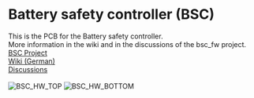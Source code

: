 # Battery safety controller (BSC)
This is the PCB for the Battery safety controller.<br>
More information in the wiki and in the discussions of the bsc_fw project.<br>
[BSC Project](https://github.com/shining-man/bsc_fw)<br>
[Wiki (German)](https://github.com/shining-man/bsc_fw/wiki)<br>
[Discussions](https://github.com/shining-man/bsc_fw/discussions)<br>
<br>
![BSC_HW_TOP](https://github.com/shining-man/bsc_hw/assets/109786660/07762714-bfa1-47a2-979d-b0715627b36f)
![BSC_HW_BOTTOM](https://github.com/shining-man/bsc_hw/assets/109786660/fdebed1f-0995-4b3f-b8a8-e553efff18cb)
